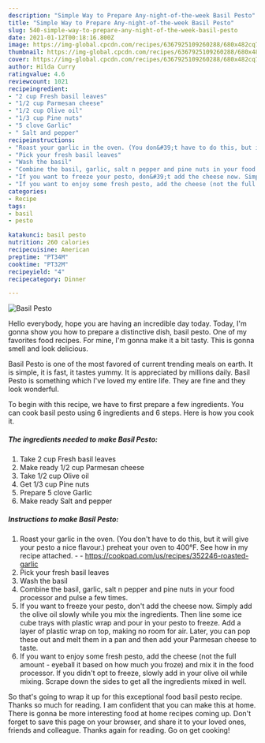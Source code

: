 ```yaml
---
description: "Simple Way to Prepare Any-night-of-the-week Basil Pesto"
title: "Simple Way to Prepare Any-night-of-the-week Basil Pesto"
slug: 540-simple-way-to-prepare-any-night-of-the-week-basil-pesto
date: 2021-01-12T00:18:16.800Z
image: https://img-global.cpcdn.com/recipes/6367925109260288/680x482cq70/basil-pesto-recipe-main-photo.jpg
thumbnail: https://img-global.cpcdn.com/recipes/6367925109260288/680x482cq70/basil-pesto-recipe-main-photo.jpg
cover: https://img-global.cpcdn.com/recipes/6367925109260288/680x482cq70/basil-pesto-recipe-main-photo.jpg
author: Hilda Curry
ratingvalue: 4.6
reviewcount: 1021
recipeingredient:
- "2 cup Fresh basil leaves"
- "1/2 cup Parmesan cheese"
- "1/2 cup Olive oil"
- "1/3 cup Pine nuts"
- "5 clove Garlic"
- " Salt and pepper"
recipeinstructions:
- "Roast your garlic in the oven. (You don&#39;t have to do this, but it will give your pesto a nice flavour.) preheat your oven to 400°F. See how in my recipe attached.  https://cookpad.com/us/recipes/352246-roasted-garlic"
- "Pick your fresh basil leaves"
- "Wash the basil"
- "Combine the basil, garlic, salt n pepper and pine nuts in your food processor and pulse a few times."
- "If you want to freeze your pesto, don&#39;t add the cheese now. Simply add the olive oil slowly while you mix the ingredients. Then line some ice cube trays with plastic wrap and pour in your pesto to freeze. Add a layer of plastic wrap on top, making no room for air. Later, you can pop these out and melt them in a pan and then add your Parmesan cheese to taste."
- "If you want to enjoy some fresh pesto, add the cheese (not the full amount - eyeball it based on how much you froze) and mix it in the food processor. If you didn&#39;t opt to freeze, slowly add in your olive oil while mixing. Scrape down the sides to get all the ingredients mixed in well."
categories:
- Recipe
tags:
- basil
- pesto

katakunci: basil pesto 
nutrition: 260 calories
recipecuisine: American
preptime: "PT34M"
cooktime: "PT32M"
recipeyield: "4"
recipecategory: Dinner

---
```



![Basil Pesto](https://img-global.cpcdn.com/recipes/6367925109260288/680x482cq70/basil-pesto-recipe-main-photo.jpg)

Hello everybody, hope you are having an incredible day today. Today, I'm gonna show you how to prepare a distinctive dish, basil pesto. One of my favorites food recipes. For mine, I'm gonna make it a bit tasty. This is gonna smell and look delicious.



Basil Pesto is one of the most favored of current trending meals on earth. It is simple, it is fast, it tastes yummy. It is appreciated by millions daily. Basil Pesto is something which I've loved my entire life. They are fine and they look wonderful.


To begin with this recipe, we have to first prepare a few ingredients. You can cook basil pesto using 6 ingredients and 6 steps. Here is how you cook it.

<!--inarticleads1-->

##### The ingredients needed to make Basil Pesto:

1. Take 2 cup Fresh basil leaves
1. Make ready 1/2 cup Parmesan cheese
1. Take 1/2 cup Olive oil
1. Get 1/3 cup Pine nuts
1. Prepare 5 clove Garlic
1. Make ready  Salt and pepper




<!--inarticleads2-->

##### Instructions to make Basil Pesto:

1. Roast your garlic in the oven. (You don&#39;t have to do this, but it will give your pesto a nice flavour.) preheat your oven to 400°F. See how in my recipe attached. -  - https://cookpad.com/us/recipes/352246-roasted-garlic
1. Pick your fresh basil leaves
1. Wash the basil
1. Combine the basil, garlic, salt n pepper and pine nuts in your food processor and pulse a few times.
1. If you want to freeze your pesto, don&#39;t add the cheese now. Simply add the olive oil slowly while you mix the ingredients. Then line some ice cube trays with plastic wrap and pour in your pesto to freeze. Add a layer of plastic wrap on top, making no room for air. Later, you can pop these out and melt them in a pan and then add your Parmesan cheese to taste.
1. If you want to enjoy some fresh pesto, add the cheese (not the full amount - eyeball it based on how much you froze) and mix it in the food processor. If you didn&#39;t opt to freeze, slowly add in your olive oil while mixing. Scrape down the sides to get all the ingredients mixed in well.




So that's going to wrap it up for this exceptional food basil pesto recipe. Thanks so much for reading. I am confident that you can make this at home. There is gonna be more interesting food at home recipes coming up. Don't forget to save this page on your browser, and share it to your loved ones, friends and colleague. Thanks again for reading. Go on get cooking!
